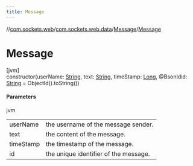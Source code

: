 ```yaml
---
title: Message
---
```

//[com.sockets.web](../../../index.html)/[com.sockets.web.data](../index.html)/[Message](index.html)/[Message](-message.html)



# Message



[jvm]\
constructor(userName: [String](https://kotlinlang.org/api/latest/jvm/stdlib/kotlin/-string/index.html), text: [String](https://kotlinlang.org/api/latest/jvm/stdlib/kotlin/-string/index.html), timeStamp: [Long](https://kotlinlang.org/api/latest/jvm/stdlib/kotlin/-long/index.html), @BsonIdid: [String](https://kotlinlang.org/api/latest/jvm/stdlib/kotlin/-string/index.html) = ObjectId().toString())



#### Parameters


jvm

| | |
|---|---|
| userName | the username of the message sender. |
| text | the content of the message. |
| timeStamp | the timestamp of the message. |
| id | the unique identifier of the message. |




